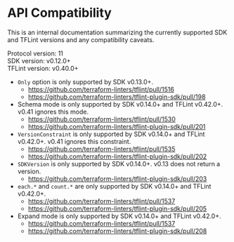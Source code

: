 # API Compatibility

This is an internal documentation summarizing the currently supported SDK and TFLint versions and any compatibility caveats.

Protocol version: 11  
SDK version: v0.12.0+  
TFLint version: v0.40.0+  

- `Only` option is only supported by SDK v0.13.0+.
  - https://github.com/terraform-linters/tflint/pull/1516
  - https://github.com/terraform-linters/tflint-plugin-sdk/pull/198
- Schema mode is only supported by SDK v0.14.0+ and TFLint v0.42.0+. v0.41 ignores this mode.
  - https://github.com/terraform-linters/tflint/pull/1530
  - https://github.com/terraform-linters/tflint-plugin-sdk/pull/201
- `VersionConstraint` is only supported by SDK v0.14.0+ and TFLint v0.42.0+. v0.41 ignores this constraint.
  - https://github.com/terraform-linters/tflint/pull/1535
  - https://github.com/terraform-linters/tflint-plugin-sdk/pull/202
- `SDKVersion` is only supported by SDK v0.14.0+. v0.13 does not return a version.
  - https://github.com/terraform-linters/tflint-plugin-sdk/pull/203
- `each.*` and `count.*` are only supported by SDK v0.14.0+ and TFLint v0.42.0+.
  - https://github.com/terraform-linters/tflint/pull/1537
  - https://github.com/terraform-linters/tflint-plugin-sdk/pull/205
- Expand mode is only supported by SDK v0.14.0+ and TFLint v0.42.0+.
  - https://github.com/terraform-linters/tflint/pull/1537
  - https://github.com/terraform-linters/tflint-plugin-sdk/pull/208
